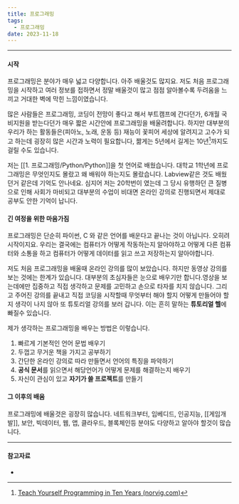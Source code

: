 ```yaml
---
title: 프로그래밍
tags:
  - 프로그래밍
date: 2023-11-18
---
```

---

#### 시작

  프로그래밍은 분야가 매우 넓고 다양합니다. 아주 배울것도 많지요.
저도 처음 프로그래밍을 시작하고 여러 정보를 접하면서 정말 배울것이 많고 점점 
알아볼수록 두려움을 느끼고 거대한 벽에 막힌 느낌이였습니다.

  많은 사람들은 프로그래밍, 코딩이 전망이 좋다고 해서 부트캠프에 간다던가, 
6개월 국비지원을 받는다던가 매우 짧은 시간안에 프로그래밍을 배울려합니다.
하지만 대부분의 우리가 하는 활동들은(피아노, 노래, 운동 등) 재능이 꽃피어
세상에 알려지고 고수가 되고 하는데 굉장히 많은 시간과 노력이 필요합니다,
짦게는 5년에서 길게는 10년[^1]까지도 걸릴 수도 있습니다. 

  저는 [[1. 프로그래밍/Python/Python]]을 첫 언어로 배웠습니다. 대학교 1학년에 프로그래밍은 무엇인지도 
몰랐고 왜 배워야 하는지도 몰랐습니다.  Labview같은 것도 배웠던거 같은데 기억도
안나네요. 심지어 저는 20학번이 였는데 그 당시 유행하던 큰 질병으로 인해 사회가 
마비되고 대부분의 수업이 비대면 온라인 강의로 진행되면서 제대로 공부도 안한 
기억이 납니다. 

#### 긴 여정을 위한 마음가짐

  프로그래밍은 단순히 파이썬, C 와 같은 언어를 배운다고 끝나는 것이 아닙니다.
오히려 시작이지요. 우리는 결국에는 컴퓨터가 어떻게 작동하는지 알아야하고
어떻게 다른 컴퓨터와 소통을 하고 컴퓨터가 어떻게 데이터를 읽고 쓰고 저장하는지
알아야합니다. 

  저도 처음 프로그래밍을 배울때 온라인 강의를 많이 보았습니다. 하지만 동영상 
강의를 보는 것에는 한계가 있습니다. 대부분의 초심자들은 눈으로 배우기만 
합니다.영상을 보는데에만 집중하고 직접 생각하고 문제를 고민하고 손으로 타자를
치지 않습니다. 그리고 주어진 강의를 끝내고 직접 코딩을 시작할때 무엇부터 해야
할지 어떻게 만들어야 할지 생각이 나지 않아 또 튜토리얼 강의를 보러 갑니다. 이는
흔히 말하는 **튜토리얼 헬**에 빠질수 있습니다.

  제가 생각하는 프로그래밍을 배우는 방법은 이렇습니다.
1. 빠르게 기본적인 언어 문법 배우기
2. 두껍고 무거운 책을 가지고 공부하기
3. 간단한 온라인 강의로 따라 만들면서 언어의 특징을 파악하기
4. **공식 문서**를 읽으면서 해당언어가 어떻게 문제를 해결하는지 배우기
5. 자신이 관심이 있고 **자기가 쓸 프로젝트**를 만들기

#### 그 이후의 배움

프로그래밍에 배울것은 굉장히 많습니다. 네트워크부터, 임베디드, 인공지능, [[게임개발]], 보안, 빅데이터, 웹, 앱, 클라우드, 블록체인등 분야도 다양하고 알아야 할것이 많습니다. 






---
#### 참고자료
-


[^1]: [Teach Yourself Programming in Ten Years (norvig.com)](https://norvig.com/21-days.html)